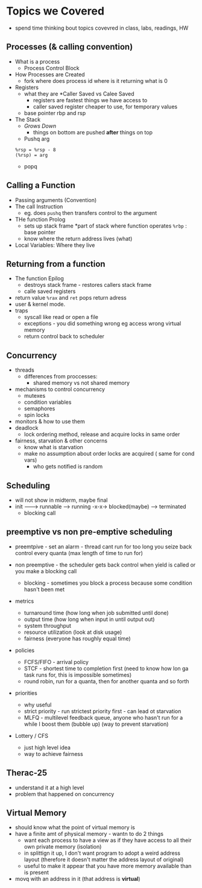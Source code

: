 # Topics we Covered
* spend time thinking bout topics covevred in class, labs, readings, HW

## Processes (& calling convention)
* What is a process
    * Process Control Block
* How Processes are Created
    * fork where does process id where is it returning what is 0
* Registers
    * what they are
    *Caller Saved vs Calee Saved
        * registers are fastest things we have access to
        * caller saved register cheaper to use, for temporary values
    * base pointer rbp and rsp
* The Stack
    * *Grows Down*
        * things on bottom are pushed **after** things on top
    * Pushq arg
    ```
    %rsp = %rsp - 8
    (%rsp) = arg
    ```
    * popq
## Calling a Function
* Passing arguments (Convention)
* The call Instruction 
    * eg. does ``pushq`` then transfers control to the argument 
* THe function Prolog
    * sets up stack frame
        *part of stack where function operates
        ``%rbp`` : base pointer
    * know where the return address lives (what)
* Local Variables: Where they live

## Returning from a function
* The function Epilog
    * destroys stack frame - restores callers stack frame
    * calle saved registers
* return value ``%rax`` and ``ret`` pops return adress
* user & kernel mode. 
* traps 
    * syscall like read or open a file
    * exceptions - you did something wrong eg access wrong virtual memory
    * return control back to scheduler 

## Concurrency
* threads
    * differences from proccesses:
        * shared memory vs not shared memory
* mechanisms to control concurrency
    * mutexes
    * condition variables
    * semaphores
    * spin locks
* monitors & how to use them
* deadlock
    * lock ordering method, release and acquire locks in same order
* fairness, starvation & other concerns
    * know what is starvation
    * make no assumption about order locks are acquired ( same for cond vars)
        * who gets notified is random

## Scheduling
 * will not show in midterm, maybe final
 * init ---> runnable --> running -x-x-> blocked(maybe) --> terminated
    * blocking call

## preemptive vs non pre-emptive scheduling
* preemtpive - set an alarm - thread cant run for too long you seize back control every quanta (max length of time to run for)
* non preemptive - the scheduler gets back control when yield is called or you make a blocking call
    * blocking - sometimes you block a process because some condition hasn't been met

* metrics 
    * turnaround time (how long when job submitted until done)
    * output time (how long when input in until output out)
    * system throughput
    * resource utilization (look at disk usage)
    * fairness (everyone has roughly equal time)
* policies
    * FCFS/FIFO - arrival policy
    * STCF - shortest time to completion first (need to know how lon ga task runs for, this is impossible sometimes)
    * round robin, run for a quanta, then for another quanta and so forth
* priorities
    * why useful
    * strict priority - run strictest priority first - can lead ot starvation
    * MLFQ - multilevel feedback queue, anyone who hasn't run for a while I boost them (bubble up) (way to prevent starvation) 
* Lottery / CFS
    * just high level idea
    * way to achieve fairness

## Therac-25
* understand it at a high level
* problem that happened on concurrency

## Virtual Memory
* should know what the point of virtual memory is
* have a finite amt of physical memory - wantn to do 2 things
    * want each process to have a view as if they have access to all their own private memory (isolation)
    * in splittign it up, I don't want program to adopt a weird address layout (therefore it doesn't matter the address layout of original)
    * useful to make it appear that you have more memory available than is present
* movq with an address in it (that address is **virtual**)
